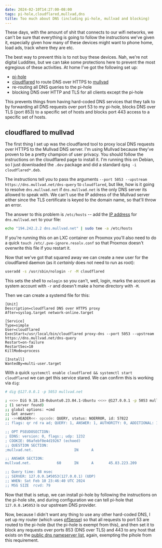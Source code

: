 ```yaml
---
date: 2024-02-10T14:27:00-08:00
tags: pi-hole,cloudflared,mullvad,dns
title: Too much about DNS (including pi-hole, mullvad and blocking)
---
```


These days, with the amount of shit that connects to our wifi networks, we can't be sure that everything is going to follow the instructions we've given it, especially given how many of these devices might want to phone home, load ads, track where they are etc.

The best way to prevent this is to not buy these devices. Nah, we're not digital Luddites, but we can take some protections here to prevent the most egregious of these activities. At home I've got the following set up:
* [pi-hole](https://pi-hole.net)
* [cloudflared](https://github.com/cloudflare/cloudflared) to route DNS over HTTPS to [mullvad](https://mullvad.net/en/help/dns-over-https-and-dns-over-tls)
* re-routing all DNS queries to the pi-hole
* blocking DNS over HTTP and TLS for all clients except the pi-hole

This prevents things from having hard-coded DNS services that they talk to by forwarding all DNS requests over port 53 to my pi-hole, blocks DNS over TLS (port 853) to a specific set of hosts and blocks port 443 access to a specific set of hosts.

## cloudflared to mullvad

The first thing I set up was the cloudflared tool to proxy local DNS requests over HTTPS to the Mullvad DNS server. I'm using Mullvad because they've proven to be a pretty champion of user privacy. You should follow the instructions on the cloudflared page to install it. I'm running this on Debian, so I just downloaded the `.dev` package and did a standard `dpkg -i cloudflared*.deb`.

The instructions tell you to pass the arguments `--port 5053 --upstream https://dns.mullvad.net/dns-query` to `cloudflared`, but like, how is it going to resolve `dns.mullvad.net` if `dns.mullvad.net` is the only DNS server its allowed to speak with. We can't use the IP address of the Mullvad server either since the TLS certificate is keyed to the domain name, so that'll throw an error.

The answer to this problem is `/etc/hosts` -- add the [IP address](https://mullvad.net/en/help/dns-over-https-and-dns-over-tls#specifications) for `dns.mullvad.net` to your file: 

```bash
echo "194.242.2.2 dns.mullvad.net" | sudo tee -a /etc/hosts
```

If you're running this on an LXC container on Proxmox you'll also need to do a quick `touch /etc/.pve-ignore.resolv.conf` so that Proxmox doesn't overwrite this file if you restart it.

Now that we've got that squared away we can create a new user for the cloudflared daemon (as it _certainly_ does not need to run as root):

```bash
useradd -s /usr/sbin/nologin -r -M cloudflared
```

This sets the shell to `nologin` so you can't, well, login, marks the account as system account with `-r` and doesn't make a home directory with `-M`.

Then we can create a systemd file for this:

```
[Unit]
Description=cloudflared DNS over HTTPS proxy
After=syslog.target network-online.target

[Service]
Type=simple
User=cloudflared
ExecStart=/usr/local/bin/cloudflared proxy-dns --port 5053 --upstream https://dns.mullvad.net/dns-query
Restart=on-failure
RestartSec=10
KillMode=process

[Install]
WantedBy=multi-user.target
```

With a quick `systemctl enable cloudflared && systemctl start cloudflared` we can get this service stared.  We can confirm this is working via `dig`:

```bash
# dig @127.0.0.1 -p 5053 mullvad.net

; <<>> DiG 9.18.18-0ubuntu0.23.04.1-Ubuntu <<>> @127.0.0.1 -p 5053 mullvad.net
; (1 server found)
;; global options: +cmd
;; Got answer:
;; ->>HEADER<<- opcode: QUERY, status: NOERROR, id: 57822
;; flags: qr rd ra ad; QUERY: 1, ANSWER: 1, AUTHORITY: 0, ADDITIONAL: 1

;; OPT PSEUDOSECTION:
; EDNS: version: 0, flags:; udp: 1232
; COOKIE: 06afebf0e4d19267 (echoed)
;; QUESTION SECTION:
;mullvad.net.                   IN      A

;; ANSWER SECTION:
mullvad.net.            60      IN      A       45.83.223.209

;; Query time: 88 msec
;; SERVER: 127.0.0.1#5053(127.0.0.1) (UDP)
;; WHEN: Sat Feb 10 23:46:40 UTC 2024
;; MSG SIZE  rcvd: 79
```

Now that that is setup, we can install pi-hole by following the instructions on the pi-hole site, and during configuration we can tell pi-hole that `127.0.0.1#5053` is our upstream DNS provider.

Now, because I didn't want any thing to use any other hard-coded DNS, I set up my router (which uses [pfSense](https://www.pfsense.org)) so that all requests to port 53 are routed to the pi-hole (but the pi-hole is exempt from this), and then set it to block any requests over ports 853 (DNS over TLS) and 443 to any host that exists on the [public dns nameserver list](http://public-dns.info/nameservers-all.txt), again, exempting the pihole from this requirement.

